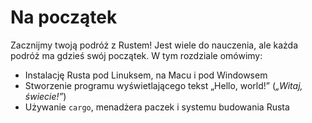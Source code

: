 # Na początek

Zacznijmy twoją podróż z Rustem! Jest wiele do nauczenia, ale każda podróż ma
gdzieś swój początek. W tym rozdziale omówimy:

- Instalację Rusta pod Linuksem, na Macu i pod Windowsem
- Stworzenie programu wyświetlającego tekst „Hello, world!” (*„Witaj,
świecie!”*)
- Używanie `cargo`, menadżera paczek i systemu budowania Rusta
